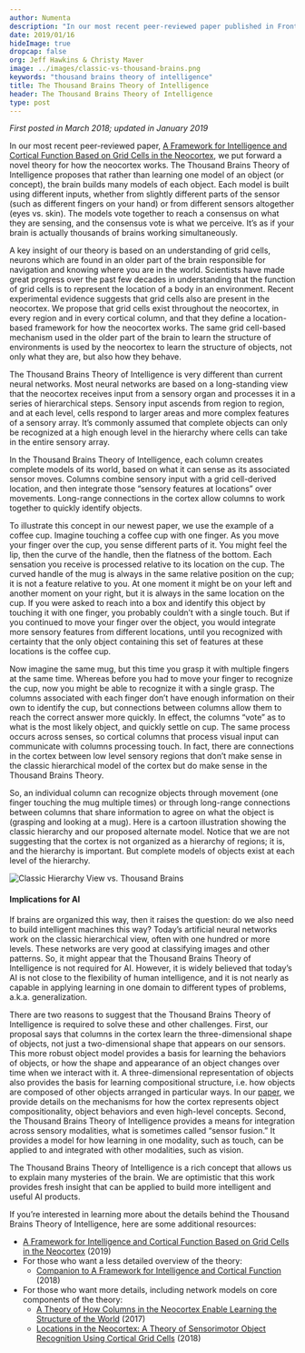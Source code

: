 ```yaml
---
author: Numenta
description: "In our most recent peer-reviewed paper published in Frontiers in Neural Circuits, A Framework for Intelligence and Cortical Function Based on Grid Cells in the Neocortex, we put forward a novel theory for how the neocortex works. In this updated blog about the Thousand Brains Theory of Intelligence originally published in March 2018, Jeff Hawkins and Christy Maver describe the key insights of our theory and how it compares to the classic view of the hierarchy, as well as its implications for AI."
date: 2019/01/16   
hideImage: true
dropcap: false
org: Jeff Hawkins & Christy Maver
image: ../images/classic-vs-thousand-brains.png
keywords: "thousand brains theory of intelligence"
title: The Thousand Brains Theory of Intelligence
header: The Thousand Brains Theory of Intelligence
type: post
---
```


*First posted in March 2018; updated in January 2019*

In our most recent peer-reviewed paper, [A Framework for Intelligence and Cortical Function Based on Grid Cells in the Neocortex](/neuroscience-research/research-publications/papers/a-framework-for-intelligence-and-cortical-function-based-on-grid-cells-in-the-neocortex/), we put forward a novel theory for how the neocortex works. The Thousand Brains Theory of Intelligence proposes that rather than learning one model of an object (or concept), the brain builds many models of each object. Each model is built using different inputs, whether from slightly different parts of the sensor (such as different fingers on your hand) or from different sensors altogether (eyes vs. skin). The models vote together to reach a consensus on what they are sensing, and the consensus vote is what we perceive. It’s as if your brain is actually thousands of brains working simultaneously.

A key insight of our theory is based on an understanding of grid cells, neurons which are found in an older part of the brain responsible for navigation and knowing where you are in the world. Scientists have made great progress over the past few decades in understanding that the function of grid cells is to represent the location of a body in an environment. Recent experimental evidence suggests that grid cells also are present in the neocortex. We propose that grid cells exist throughout the neocortex, in every region and in every cortical column, and that they define a location-based framework for how the neocortex works. The same grid cell-based mechanism used in the older part of the brain to learn the structure of environments is used by the neocortex to learn the structure of objects, not only what they are, but also how they behave.

The Thousand Brains Theory of Intelligence is very different than current neural networks. Most neural networks are based on a long-standing view that the neocortex receives input from a sensory organ and processes it in a series of hierarchical steps. Sensory input ascends from region to region, and at each level, cells respond to larger areas and more complex features of a sensory array. It’s commonly assumed that complete objects can only be recognized at a high enough level in the hierarchy where cells can take in the entire sensory array.

In the Thousand Brains Theory of Intelligence, each column creates complete models of its world, based on what it can sense as its associated sensor moves. Columns combine sensory input with a grid cell-derived location, and then integrate those “sensory features at locations” over movements. Long-range connections in the cortex allow columns to work together to quickly identify objects.

To illustrate this concept in our newest paper, we use the example of a coffee cup. Imagine touching a coffee cup with one finger. As you move your finger over the cup, you sense different parts of it. You might feel the lip, then the curve of the handle, then the flatness of the bottom. Each sensation you receive is processed relative to its location on the cup. The curved handle of the mug is always in the same relative position on the cup; it is not a feature relative to you. At one moment it might be on your left and another moment on your right, but it is always in the same location on the cup. If you were asked to reach into a box and identify this object by touching it with one finger, you probably couldn’t with a single touch. But if you continued to move your finger over the object, you would integrate more sensory features from different locations, until you recognized with certainty that the only object containing this set of features at these locations is the coffee cup.

Now imagine the same mug, but this time you grasp it with multiple fingers at the same time. Whereas before you had to move your finger to recognize the cup, now you might be able to recognize it with a single grasp. The columns associated with each finger don’t have enough information on their own to identify the cup, but connections between columns allow them to reach the correct answer more quickly. In effect, the columns “vote” as to what is the most likely object, and quickly settle on cup. The same process occurs across senses, so cortical columns that process visual input can communicate with columns processing touch. In fact, there are connections in the cortex between low level sensory regions that don’t make sense in the classic hierarchical model of the cortex but do make sense in the Thousand Brains Theory.

So, an individual column can recognize objects through movement (one finger touching the mug multiple times) or through long-range connections between columns that share information to agree on what the object is (grasping and looking at a mug). Here is a cartoon illustration showing the classic hierarchy and our proposed alternate model. Notice that we are not suggesting that the cortex is not organized as a hierarchy of regions; it is, and the hierarchy is important. But complete models of objects exist at each level of the hierarchy.

![Classic Hierarchy View vs. Thousand Brains](../images/classic-vs-thousand-brains.png)

#### Implications for AI

If brains are organized this way, then it raises the question: do we also need to build intelligent machines this way? Today’s artificial neural networks work on the classic hierarchical view, often with one hundred or more levels. These networks are very good at classifying images and other patterns. So, it might appear that the Thousand Brains Theory of Intelligence is not required for AI. However, it is widely believed that today’s AI is not close to the flexibility of human intelligence, and it is not nearly as capable in applying learning in one domain to different types of problems, a.k.a. generalization.

There are two reasons to suggest that the Thousand Brains Theory of Intelligence is required to solve these and other challenges. First, our proposal says that columns in the cortex learn the three-dimensional shape of objects, not just a two-dimensional shape that appears on our sensors. This more robust object model provides a basis for learning the behaviors of objects, or how the shape and appearance of an object changes over time when we interact with it. A three-dimensional representation of objects also provides the basis for learning compositional structure, i.e. how objects are composed of other objects arranged in particular ways. In our [paper](/neuroscience-research/research-publications/papers/a-framework-for-intelligence-and-cortical-function-based-on-grid-cells-in-the-neocortex/), we provide details on the mechanisms for how the cortex represents object compositionality, object behaviors and even high-level concepts. Second, the Thousand Brains Theory of Intelligence provides a means for integration across sensory modalities, what is sometimes called “sensor fusion.” It provides a model for how learning in one modality, such as touch, can be applied to and integrated with other modalities, such as vision.

The Thousand Brains Theory of Intelligence is a rich concept that allows us to explain many mysteries of the brain. We are optimistic that this work provides fresh insight that can be applied to build more intelligent and useful AI products.

If you’re interested in learning more about the details behind the Thousand Brains Theory of Intelligence, here are some additional resources:
*	[A Framework for Intelligence and Cortical Function Based on Grid Cells in the Neocortex](/neuroscience-research/research-publications/papers/a-framework-for-intelligence-and-cortical-function-based-on-grid-cells-in-the-neocortex/) (2019)
*	For those who want a less detailed overview of the theory:
    *	[Companion to A Framework for Intelligence and Cortical Function](/neuroscience-research/research-publications/papers/thousand-brains-theory-of-intelligence-companion-paper/) (2018)
*	For those who want more details, including network models on core components of the theory:
    *	[A Theory of How Columns in the Neocortex Enable Learning the Structure of the World](/neuroscience-research/research-publications/papers/a-theory-of-how-columns-in-the-neocortex-enable-learning-the-structure-of-the-world/) (2017)
    *	[Locations in the Neocortex: A Theory of Sensorimotor Object Recognition Using Cortical Grid Cells](/neuroscience-research/research-publications/papers/locations-in-the-neocortex-a-theory-of-sensorimotor-object-recognition-using-cortical-grid-cells/) (2018)
